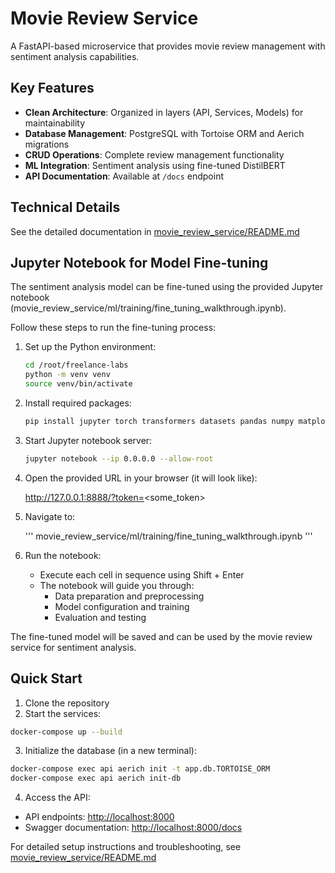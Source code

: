 # Movie Review Service

A FastAPI-based microservice that provides movie review management with sentiment analysis capabilities.

## Key Features

- **Clean Architecture**: Organized in layers (API, Services, Models) for maintainability
- **Database Management**: PostgreSQL with Tortoise ORM and Aerich migrations
- **CRUD Operations**: Complete review management functionality
- **ML Integration**: Sentiment analysis using fine-tuned DistilBERT
- **API Documentation**: Available at `/docs` endpoint

## Technical Details

See the detailed documentation in [movie_review_service/README.md](movie_review_service/README.md)

## Jupyter Notebook for Model Fine-tuning

The sentiment analysis model can be fine-tuned using the provided Jupyter notebook (movie_review_service/ml/training/fine_tuning_walkthrough.ipynb).

Follow these steps to run the fine-tuning process:

1. Set up the Python environment:

    ```bash
    cd /root/freelance-labs
    python -m venv venv
    source venv/bin/activate
    ```

2. Install required packages:

    ```bash
    pip install jupyter torch transformers datasets pandas numpy matplotlib scikit-learn tqdm ipywidgets
    ```

3. Start Jupyter notebook server:

    ```bash
    jupyter notebook --ip 0.0.0.0 --allow-root
    ```

4. Open the provided URL in your browser (it will look like):

    <http://127.0.0.1:8888/?token=><some_token>

5. Navigate to:

    '''
    movie_review_service/ml/training/fine_tuning_walkthrough.ipynb
    '''

6. Run the notebook:
   - Execute each cell in sequence using Shift + Enter
   - The notebook will guide you through:
     - Data preparation and preprocessing
     - Model configuration and training
     - Evaluation and testing

The fine-tuned model will be saved and can be used by the movie review service for sentiment analysis.

## Quick Start

1. Clone the repository
2. Start the services:

```bash
docker-compose up --build
```

3. Initialize the database (in a new terminal):

```bash
docker-compose exec api aerich init -t app.db.TORTOISE_ORM
docker-compose exec api aerich init-db
```

4. Access the API:

- API endpoints: <http://localhost:8000>
- Swagger documentation: <http://localhost:8000/docs>

For detailed setup instructions and troubleshooting, see [movie_review_service/README.md](movie_review_service/README.md)
